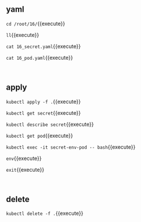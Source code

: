 <br>

## yaml

`cd /root/16/`{{execute}}

`ll`{{execute}}

`cat 16_secret.yaml`{{execute}}

`cat 16_pod.yaml`{{execute}}

<br>

## apply

`kubectl apply -f .`{{execute}}

`kubectl get secret`{{execute}}

`kubectl describe secret`{{execute}}

`kubectl get pod`{{execute}}

`kubectl exec -it secret-env-pod -- bash`{{execute}}

`env`{{execute}}

`exit`{{execute}}

<br>

## delete

`kubectl delete -f .`{{execute}}
